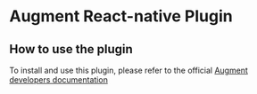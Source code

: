 # Augment React-native Plugin

## How to use the plugin

To install and use this plugin, please refer to the official [Augment developers documentation](https://developers.augment.com/react-native-sdk)
